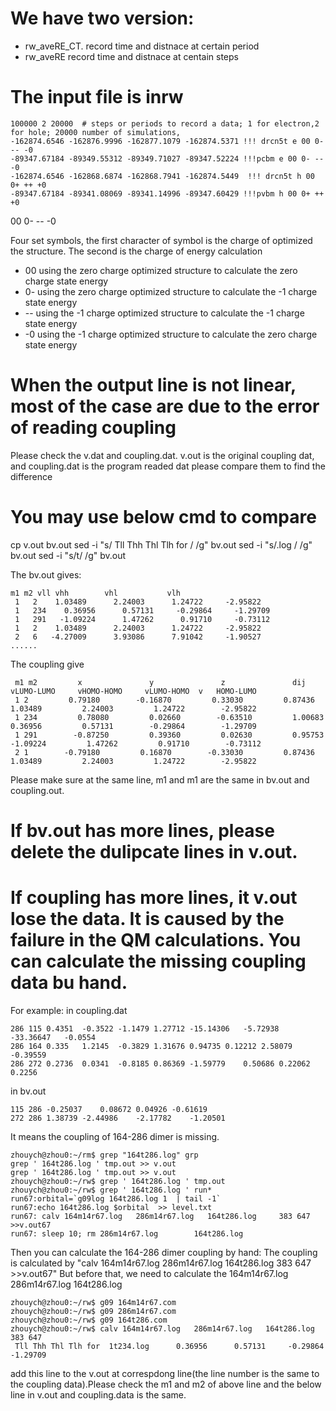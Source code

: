 # We have two version:
* rw_aveRE_CT. record time and distnace at certain period
* rw_aveRE     record time and distnace at centain steps

# The input file is inrw
```
100000 2 20000  # steps or periods to record a data; 1 for electron,2 for hole; 20000 number of simulations, 
-162874.6546 -162876.9996 -162877.1079 -162874.5371 !!! drcn5t e 00 0- -- -0
-89347.67184 -89349.55312 -89349.71027 -89347.52224 !!!pcbm e 00 0- -- -0
-162874.6546 -162868.6874 -162868.7941 -162874.5449  !!! drcn5t h 00 0+ ++ +0
-89347.67184 -89341.08069 -89341.14996 -89347.60429 !!!pvbm h 00 0+ ++ +0 
```
00 0- -- -0

Four set symbols, the first character of symbol is the charge of optimized the structure. The second is the charge of energy calculation

* 00 using the zero charge optimized structure to calculate the zero charge state energy
* 0- using the zero charge optimized structure to calculate the -1 charge state energy
* -- using the -1 charge optimized structure to calculate the -1 charge state energy
* -0 using the -1 charge optimized structure to calculate the zero charge state energy

# When the output line is not linear, most of the case are due to the error of reading coupling
Please check the v.dat and coupling.dat. v.out is the original coupling dat, and coupling.dat is the program readed dat please compare them to find the difference


# You may use below cmd to compare
cp v.out bv.out
sed -i "s/ Tll Thh Thl Tlh for  / /g" bv.out
sed -i "s/.log   / /g" bv.out 
sed -i "s/t/   /g" bv.out

The bv.out gives:  
```
m1 m2 vll vhh        vhl           vlh
 1   2    1.03489      2.24003      1.24722     -2.95822
 1   234    0.36956      0.57131     -0.29864     -1.29709
 1   291   -1.09224      1.47262      0.91710     -0.73112
 1   2    1.03489      2.24003      1.24722     -2.95822
 2   6   -4.27009      3.93086      7.91042     -1.90527
......
```

The coupling give 
```
 m1 m2         x               y               z               dij           vLUMO-LUMO     vHOMO-HOMO     vLUMO-HOMO  v   HOMO-LUMO
 1 2         0.79180        -0.16870         0.33030         0.87436         1.03489         2.24003         1.24722        -2.95822
 1 234         0.78080         0.02660        -0.63510         1.00683         0.36956         0.57131        -0.29864        -1.29709
 1 291        -0.87250         0.39360         0.02630         0.95753        -1.09224         1.47262         0.91710        -0.73112
 2 1        -0.79180         0.16870        -0.33030         0.87436         1.03489         2.24003         1.24722        -2.95822
```

Please make sure at the same line, m1 and m1 are the same in bv.out and coupling.out.

# If bv.out has more lines, please delete the dulipcate lines in v.out.

# If coupling has more lines, it v.out lose the data. It is caused by the failure in the QM calculations. You can calculate the missing coupling data bu hand.  

For example:
in coupling.dat 
```
286	115	0.4351	-0.3522	-1.1479	1.27712	-15.14306	-5.72938	-33.36647	-0.0554
286	164	0.335	1.2145	-0.3829	1.31676	0.94735	0.12212	2.58079	-0.39559
286	272	0.2736	0.0341	-0.8185	0.86369	-1.59779	0.50686	0.22062	0.2256
```

in bv.out
```
115	286	-0.25037	0.08672	0.04926	-0.61619
272	286	1.38739	-2.44986	-2.17782	-1.20501
```

It means the coupling of 164-286 dimer is missing.

```
zhouych@zhou0:~/rm$ grep "164t286.log" grp 
grep ' 164t286.log ' tmp.out >> v.out
grep ' 164t286.log ' tmp.out >> v.out
zhouych@zhou0:~/rw$ grep ' 164t286.log ' tmp.out
zhouych@zhou0:~/rw$ grep ' 164t286.log ' run*
run67:orbital=`g09log 164t286.log 1  | tail -1`
run67:echo 164t286.log $orbital  >> level.txt
run67: calv 164m14r67.log   286m14r67.log   164t286.log     383 647 >>v.out67
run67: sleep 10; rm 286m14r67.log        164t286.log        
```
Then you can calculate the 164-286 dimer coupling by hand:
The coupling is calculated by "calv 164m14r67.log   286m14r67.log   164t286.log     383 647 >>v.out67"
But before that, we need to calculate the 164m14r67.log   286m14r67.log   164t286.log

```
zhouych@zhou0:~/rw$ g09 164m14r67.com
zhouych@zhou0:~/rw$ g09 286m14r67.com
zhouych@zhou0:~/rw$ g09 164t286.com
zhouych@zhou0:~/rw$ calv 164m14r67.log   286m14r67.log   164t286.log     383 647 
 Tll Thh Thl Tlh for  1t234.log      0.36956      0.57131     -0.29864     -1.29709
```

add this line to the v.out at correspdong line(the line number is the same to the coupling data).Please check the m1 and m2 of above line and the below line in v.out and coupling.data is the same.



